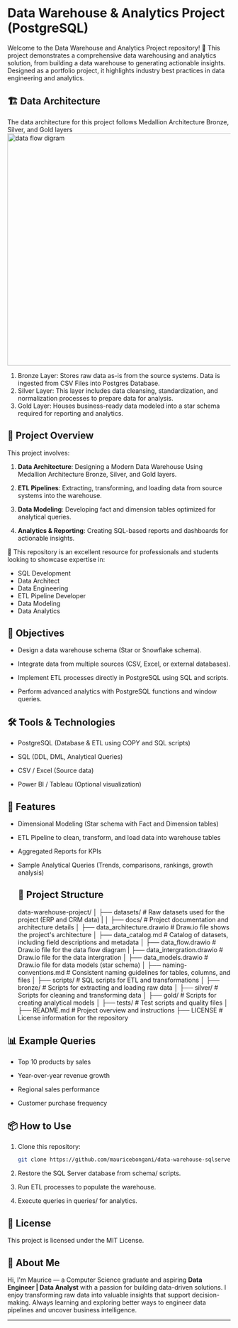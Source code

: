 
# Data Warehouse & Analytics Project (PostgreSQL)
Welcome to the Data Warehouse and Analytics Project repository! 🚀
This project demonstrates a comprehensive data warehousing and analytics solution, from building a data warehouse to generating actionable insights. Designed as a portfolio project, it highlights industry best practices in data engineering and analytics.

## 🏗️ Data Architecture
The data architecture for this project follows Medallion Architecture Bronze, Silver, and Gold layers
<img width="1027" height="523" alt="data flow digram" src="https://github.com/user-attachments/assets/c2f21394-9210-4839-bc79-f148a105dbfc" />
1. Bronze Layer: Stores raw data as-is from the source systems. Data is ingested from CSV Files into Postgres Database.
2. Silver Layer: This layer includes data cleansing, standardization, and normalization processes to prepare data for analysis.
3. Gold Layer: Houses business-ready data modeled into a star schema required for reporting and analytics.

## 📌 Project Overview
This project involves:

1. **Data Architecture**: Designing a Modern Data Warehouse Using Medallion Architecture Bronze, Silver, and Gold layers.

2. **ETL Pipelines**: Extracting, transforming, and loading data from source systems into the warehouse.
   
3. **Data Modeling**: Developing fact and dimension tables optimized for analytical queries.
   
4. **Analytics & Reporting**: Creating SQL-based reports and dashboards for actionable insights.
   
🎯 This repository is an excellent resource for professionals and students looking to showcase expertise in:

- SQL Development
- Data Architect
- Data Engineering
- ETL Pipeline Developer
- Data Modeling
- Data Analytics
  
## 🎯 Objectives
- Design a data warehouse schema (Star or Snowflake schema).

- Integrate data from multiple sources (CSV, Excel, or external databases).

- Implement ETL processes directly in PostgreSQL using SQL and scripts.

- Perform advanced analytics with PostgreSQL functions and window queries.
  
## 🛠️ Tools & Technologies
- PostgreSQL (Database & ETL using COPY and SQL scripts)

- SQL (DDL, DML, Analytical Queries)

- CSV / Excel (Source data)

- Power BI / Tableau (Optional visualization)

## 🚀 Features
- Dimensional Modeling (Star schema with Fact and Dimension tables)

- ETL Pipeline to clean, transform, and load data into warehouse tables

- Aggregated Reports for KPIs

- Sample Analytical Queries (Trends, comparisons, rankings, growth analysis)

  ## 📂 Project Structure
  data-warehouse-project/
│
├── datasets/                           # Raw datasets used for the project (ERP and CRM data)
|
│
├── docs/                               # Project documentation and architecture details
│   ├── data_architecture.drawio        # Draw.io file shows the project's architecture
│   ├── data_catalog.md                 # Catalog of datasets, including field descriptions and metadata
│   ├── data_flow.drawio                # Draw.io file for the data flow diagram
|   ├── data_intergration.drawio        # Draw.io file for the data intergration
│   ├── data_models.drawio              # Draw.io file for data models (star schema)
│   ├── naming-conventions.md           # Consistent naming guidelines for tables, columns, and files
│
├── scripts/                            # SQL scripts for ETL and transformations
│   ├── bronze/                         # Scripts for extracting and loading raw data
│   ├── silver/                         # Scripts for cleaning and transforming data
│   ├── gold/                           # Scripts for creating analytical models
│
├── tests/                              # Test scripts and quality files
│
├── README.md                           # Project overview and instructions
├── LICENSE                             # License information for the repository

  
 ## 📊 Example Queries
- Top 10 products by sales

- Year-over-year revenue growth

- Regional sales performance

- Customer purchase frequency

## 📦 How to Use
1. Clone this repository:
   ```bash
   git clone https://github.com/mauricebongani/data-warehouse-sqlserver.git
2. Restore the SQL Server database from schema/ scripts.

3. Run ETL processes to populate the warehouse.

4. Execute queries in queries/ for analytics.

## 📜 License
This project is licensed under the MIT License.

## 👋 About Me  

Hi, I'm Maurice — a Computer Science graduate and aspiring **Data Engineer | Data Analyst** with a passion for building data-driven solutions. I enjoy transforming raw data into valuable insights that support decision-making. Always learning and exploring better ways to engineer data pipelines and uncover business intelligence.  


---

